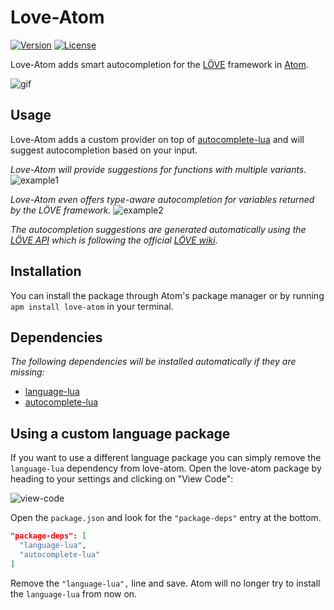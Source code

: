 # Love-Atom

[![Version](https://img.shields.io/badge/Version-3.1.7-blue.svg)](https://github.com/rm-code/love-atom/releases/latest)
[![License](http://img.shields.io/badge/Licence-MIT-brightgreen.svg)](LICENSE.md)

Love-Atom adds smart autocompletion for the [LÖVE](https://love2d.org) framework in [Atom](https://atom.io/).

![gif](https://raw.githubusercontent.com/rm-code/love-atom/master/screenshots/anim.gif)

## Usage

Love-Atom adds a custom provider on top of [autocomplete-lua](https://github.com/dapetcu21/atom-autocomplete-lua) and will suggest autocompletion based on your input.

_Love-Atom will provide suggestions for functions with multiple variants._
![example1](https://raw.githubusercontent.com/rm-code/love-atom/master/screenshots/function_variants.png)

_Love-Atom even offers type-aware autocompletion for variables returned by the LÖVE framework._
![example2](https://raw.githubusercontent.com/rm-code/love-atom/master/screenshots/type_completion.png)

_The autocompletion suggestions are generated automatically using the [LÖVE API](https://github.com/love2d-community/love-api) which is following the official [LÖVE wiki](https://love2d.org/wiki/Main_Page)_.

## Installation

You can install the package through Atom's package manager or by running ```apm install love-atom``` in your terminal.

## Dependencies

_The following dependencies will be installed automatically if they are missing:_

- [language-lua](https://github.com/FireZenk/language-lua)
- [autocomplete-lua](https://github.com/dapetcu21/atom-autocomplete-lua)

## Using a custom language package

If you want to use a different language package you can simply remove the `language-lua` dependency from love-atom. Open the love-atom package by heading to your settings and clicking on "View Code":

![view-code](https://raw.githubusercontent.com/rm-code/love-atom/master/screenshots/view-code.png)

Open the `package.json` and look for the `"package-deps"` entry at the bottom.

```json
"package-deps": [
  "language-lua",
  "autocomplete-lua"
]
```

Remove the `"language-lua",` line and save. Atom will no longer try to install the `language-lua` from now on.
